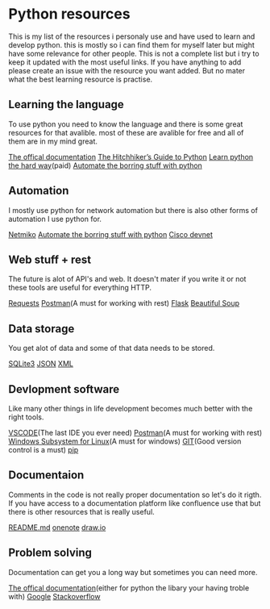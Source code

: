 # Python resources
This is my list of the resources i personaly use and have used to learn and develop python. this is mostly so i can find them for myself later but might have some relevance for other people. 
This is not a complete list but i try to keep it updated with the most useful links. If you have anything to add please create an issue with the resource you want added. But no mater what the best learning resource is practise.

## Learning the language
To use python you need to know the language and there is some great resources for that avalible. most of these are avalible for free and all of them are in my mind great.

[The offical documentation](https://docs.python.org)
[The Hitchhiker’s Guide to Python](http://docs.python-guide.org/en/latest/)
[Learn python the hard way](https://learnpythonthehardway.org/)(paid)
[Automate the borring stuff with python](https://automatetheboringstuff.com/)

## Automation
I mostly use python for network automation but there is also other forms of automation I use python for.

[Netmiko](https://pynet.twb-tech.com/blog/automation/netmiko.html)
[Automate the borring stuff with python](https://automatetheboringstuff.com/)
[Cisco devnet](https://devnet.cisco.com)

## Web stuff + rest
The future is alot of API's and web.
It doesn't mater if you write it or not these tools are useful for everything HTTP.

[Requests](http://docs.python-requests.org/en/master/)
[Postman](https://www.getpostman.com/)(A must for working with rest)
[Flask](http://flask.pocoo.org/)
[Beautiful Soup](https://www.crummy.com/software/BeautifulSoup/bs4/doc/)

## Data storage
You get alot of data and some of that data needs to be stored.

[SQLite3](https://docs.python.org/3/library/sqlite3.html)
[JSON](https://docs.python.org/3/library/json.html)
[XML](https://docs.python.org/3/library/xml.etree.elementtree.html)

## Devlopment software
Like many other things in life development becomes much better with the right tools.

[VSCODE](https://code.visualstudio.com/)(The last IDE you ever need)
[Postman](https://www.getpostman.com/)(A must for working with rest)
[Windows Subsystem for Linux](https://docs.microsoft.com/en-us/windows/wsl/install-win10)(A must for windows)
[GIT](https://git-scm.com/)(Good version control is a must)
[pip](https://pypi.python.org/pypi/pip)

## Documentaion
Comments in the code is not really proper documentation so let's do it rigth. If you have access to a documentation platform like confluence use that but there is other resources that is really useful.

[README.md](https://guides.github.com/features/mastering-markdown/)
[onenote](https://www.onenote.com/?public=1&wdorigin=ondcauth2&wdorigin=ondc)
[draw.io](https://www.draw.io/)

## Problem solving
Documentation can get you a long way but sometimes you can need more.

[The offical documentation](https://docs.python.org)(either for python the libary your having troble with)
[Google](https://www.google.com/)
[Stackoverflow](https://stackoverflow.com/questions/tagged/python)


